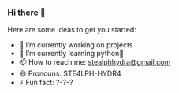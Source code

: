 ### Hi there 👋

Here are some ideas to get you started:

- 🔭 I’m currently working on projects
- 🌱 I’m currently learning python🐍
- 📫 How to reach me: stealphhydra@gmail.com
- 😄 Pronouns: STE4LPH-HYDR4
- ⚡ Fun fact: ?-?-?

